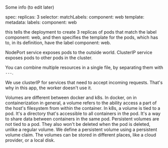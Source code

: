 Some info (to edit later)

spec:
  replicas: 3
  selector:
    matchLabels:
      component: web
  template:
    metadata:
      labels:
        component: web

this tells the deployment to create 3 replicas of pods that match the label component: web, and then specifies the template for the pods, which has to, in its definition, have the label component: web.

NodePort service exposes pods to the outside world.
ClusterIP service exposes pods to other pods in the cluster.

You can combine multiple resources in a single file, by separating them with `---`.

We use clusterIP for services that need to accept incoming requests. That's why in this app, the worker doesn't use it.

Volumes are different between docker and k8s. In docker, on in containerization in general, a volume refers to the ability access a part of the host's filesystem from within the container. In k8s, a volume is tied to a pod. It's a directory that's accessible to all containers in the pod. It's a way to share data between containers in the same pod. 
 Persistent volumes are not tied to a pod. They also won't be deleted when the pod is deleted, unlike a regular volume.
 We define a persistent volume using a persistent volume claim.
 The volumes can be stored in different places, like a cloud provider, or a local disk.

